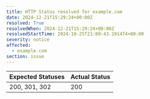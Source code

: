 ```yaml
---
title: HTTP Status resolved for example.com
date: 2024-12-21T15:29:24+00:00Z
resolved: True
resolvedWhen: 2024-12-21T15:29:24+00:00Z
resolvedStartTime: 2024-10-25T21:09:43.191474+00:00
severity: notice
affected:
  - example.com
section: issue
---
```


| Expected Statuses | Actual Status  |
|-------------------|----------------|
| 200, 301, 302 | 200 |
